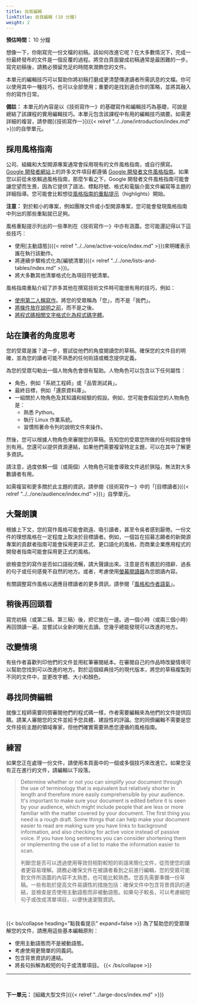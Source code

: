 ```yaml
---
title: 自我編輯
linkTitle: 自我編輯 (10 分鐘)
weight: 2
---
```


**預估時間：** 10 分鐘

想像一下，你剛寫完一份文檔的初稿。該如何改進它呢？在大多數情況下，完成一份最終發布的文件是一個反覆的過程。將空白頁面變成初稿通常是最困難的一步。寫完初稿後，請務必預留充足的時間來潤飾您的文件。

本單元的編輯技巧可以幫助你將初稿打磨成更清楚傳達讀者所需訊息的文檔。你可以使用其中一種技巧，也可以全部使用；重要的是找到適合你的策略，並將其融入你的寫作日常。

**備註：** 本單元的內容是以《技術寫作一》的基礎寫作和編輯技巧為基礎，可說是總結了該課程的實用編輯技巧。本單元包含該課程中有用的編輯技巧摘要。如需更詳細的複習，請參閱[《技術寫作一》]({{< relref "../../one/introduction/index.md" >}})的自學單元。

## 採用風格指南

公司、組織和大型開源專案通常會採用現有的文件風格指南，或自行撰寫。 [Google 開發者網站](https://developers.google.com/)上的許多文件項目都遵循 [Google 開發者文件風格指南](https://developers.google.com/style)。如果您以前從未依賴過風格指南，那麼乍看之下，Google 開發者文件風格指南可能會讓您望而生畏，因為它提供了語法、標點符號、格式和電腦介面文件編寫等主題的詳細指導。您可能會比較想從[風格指南的重點提示](https://developers.google.com/style/highlights)（highlights）開始。

**注意：** 對於較小的專案，例如團隊文件或小型開源專案，您可能會發現風格指南中列出的那些重點就已足夠。

風格重點提示列出的一些準則在《技術寫作一》中亦有涵蓋。您可能還記得以下這些技巧：

* 使用[主動語態]({{< relref "../../one/active-voice/index.md" >}})來明確表示誰在執行該動作。
* 將連續步驟格式化為[編號清單]({{< relref "../../one/lists-and-tables/index.md" >}})。
* 將大多數其他清單格式化為項目符號清單。

風格指南重點介紹了許多其他在撰寫技術文件時可能很有用的技巧，例如：

* [使用第二人稱寫作](https://developers.google.com/style/person)。將您的受眾稱為「您」，而不是「我們」。
* [將條件放在說明之前](https://developers.google.com/style/sentence-structure)，而不是之後。
* [將程式碼相關文字格式化為程式碼字體](https://developers.google.com/style/code-in-text)。

## 站在讀者的角度思考

您的受眾是誰？退一步，嘗試從他們的角度閱讀您的草稿。確保您的文件目的明確，並為您的讀者可能不熟悉的任何術語或概念提供定義。

為您的受眾勾勒出一個人物角色會很有幫助。人物角色可以包含以下任何屬性：

* 角色，例如「系統工程師」或「品管測試員」。
* 最終目標，例如「還原資料庫」。
* 一組關於人物角色及其知識和經驗的假設。例如，您可能會假設您的人物角色是：
  * 熟悉 Python。
  * 執行 Linux 作業系統。
  * 習慣照著命令列的說明文件來操作。

然後，您可以根據人物角色來審閱您的草稿。告知您的受眾您所做的任何假設會特別有用。您還可以提供資源連結，如果他們需要複習特定主題，可以在其中了解更多資訊。

請注意，過度依賴一個（或兩個）人物角色可能會導致文件過於狹隘，無法對大多數讀者有用。

如需複習和更多關於此主題的資訊，請參閱《技術寫作一》中的「[目標讀者]({{< relref "../../one/audience/index.md" >}})」自學單元。

## 大聲朗讀

根據上下文，您的寫作風格可能會疏遠、吸引讀者，甚至令吳者感到厭倦。一份文件的理想風格在一定程度上取決於目標讀者。例如，一個旨在招募志願者的新開源專案的貢獻者指南可能會採用更非正式、更口語化的風格，而商業企業應用程式的開發者指南可能會採用更正式的風格。

欲檢查您的寫作是否如口語般流暢，請大聲讀出來。注意是否有尷尬的措辭、過長的句子或任何感覺不自然的地方。或者，考慮使用[螢幕閱讀器](https://en.wikipedia.org/wiki/Screen_reader)為您朗讀內容。

有關調整寫作風格以適應目標讀者的更多資訊，請參閱「[風格和作者語氣](https://developers.google.com/style/tone)」。

## 稍後再回頭看

寫完初稿（或第二稿、第三稿）後，把它放在一邊。過一個小時（或兩三個小時）再回頭讀一遍，並嘗試以全新的眼光去讀。您幾乎總能發現可以改進的地方。

## 改變情境

有些作者喜歡列印他們的文件並用紅筆審閱紙本。在審閱自己的作品時改變情境可以幫助您找到可以改進的地方。對於這個經典技巧的現代版本，將您的草稿複製到不同的文件中，並更改字體、大小和顏色。

## 尋找同儕編輯

就像工程師需要同儕審閱他們的程式碼一樣，作者需要編輯來為他們的文件提供回饋。請某人審閱您的文件並給予您具體、建設性的評論。您的同儕編輯不需要是您文件技術主題的領域專家，但他們確實需要熟悉您遵循的風格指南。

## 練習

如果您正在處理一份文件，請使用本頁面中的一個或多個技巧來改進它。如果您沒有正在進行的文件，請編輯以下段落。

> Determine whether or not you can simplify your document through the use of terminology that is equivalent but relatively shorter in length and therefore more easily comprehensible by your audience. It's important to make sure your document is edited before it is seen by your audience, which might include people that are less or more familiar with the matter covered by your document. The first thing you need is a rough draft. Some things that can help make your document easier to read are making sure you have links to background information, and also checking for active voice instead of passive voice. If you have long sentences you can consider shortening them or implementing the use of a list to make the information easier to scan.
>
> 判斷您是否可以透過使用等效但相對較短的術語來簡化文件，從而使您的讀者更容易理解。請務必確保文件在被讀者看到之前進行編輯，您的受眾可能對文件所涵蓋的內容不太熟悉，也可能比較熟悉。您首先需要準備一份草稿。一些有助於提高文件易讀性的措施包括：確保文件中包含背景資訊的連結，並檢查是否使用主動語態而非被動語態。如果句子較長，可以考慮縮短句子或改成清單項目，以便快速瀏覽資訊。

<br />

{{< bs/collapse heading="點我看提示" expand=false >}}
為了幫助您的受眾理解您的文件，請應用這些基本編輯原則：

* 使用主動語態而不是被動語態。
* 考慮使用更簡單的同義詞。
* 包含背景資訊的連結。
* 將長句拆解為較短的句子或清單項目。
{{< /bs/collapse >}}

---

<br/>

**下一單元：** [組織大型文件]({{< relref "../large-docs/index.md" >}})
